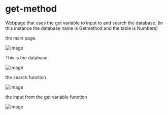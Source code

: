 # get-method
Webpage that uses the get variable to input to and search the database. (in this instance the database name is Getmethod and the table is Numbers)

the main page.

![image](https://github.com/Roaa74/get-method/assets/140811326/3206225d-2485-42af-91b3-18fdad4d64d8)


This is the database.

![image](https://github.com/Roaa74/get-method/assets/140811326/c2e5d15b-b3ff-43e0-83ae-7b87f1edd6ef)



the search function

![image](https://github.com/Roaa74/get-method/assets/140811326/f7ce1bd9-d65d-46b3-8f9d-f32180156455)


the input from the get variable function

![image](https://github.com/Roaa74/get-method/assets/140811326/d22504da-c762-478c-98d5-8d72e0e5ae10)

